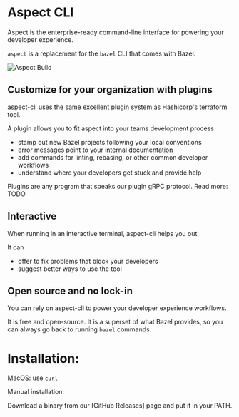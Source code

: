 # Aspect CLI

Aspect is the enterprise-ready command-line interface for powering your developer experience.

`aspect` is a replacement for the `bazel` CLI that comes with Bazel.

![Aspect Build](/logo.svg "Logo")

## Customize for your organization with plugins

aspect-cli uses the same excellent plugin system as Hashicorp's terraform tool.

A plugin allows you to fit aspect into your teams development process
- stamp out new Bazel projects following your local conventions
- error messages point to your internal documentation
- add commands for linting, rebasing, or other common developer workflows
- understand where your developers get stuck and provide help

Plugins are any program that speaks our plugin gRPC protocol.
Read more: TODO

## Interactive

When running in an interactive terminal, aspect-cli helps you out.

It can
- offer to fix problems that block your developers
- suggest better ways to use the tool

## Open source and no lock-in

You can rely on aspect-cli to power your developer experience workflows.

It is free and open-source. It is a superset of what Bazel provides,
so you can always go back to running `bazel` commands.

# Installation:

MacOS: use `curl`

Manual installation:

Download a binary from our [GitHub Releases] page and put it in your PATH.

[Bazel]: http://bazel.build